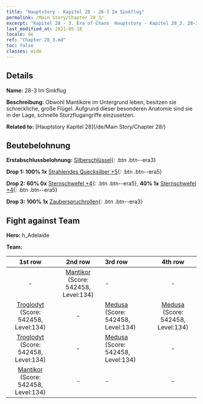 ```yaml
---
title: "Hauptstory - Kapitel 28 - 28-3 Im Sinkflug"
permalink: /Main Story/Chapter 28_3/
excerpt: "Kapitel 28 - 3. Era of Chaos  Hauptstory - Kapitel 28_3. 28-3 Im Sinkflug"
last_modified_at: 2021-05-18
locale: de
ref: "Chapter 28_3.md"
toc: false
classes: wide
---
```


## Details

 **Name:** 28-3 Im Sinkflug

 **Beschreibung:** Obwohl Mantikore im Untergrund leben, besitzen sie schreckliche, große Flügel. Aufgrund dieser besonderen Anatomie sind sie in der Lage, schnelle Sturzflugangriffe einzusetzen.

 **Related to:** [Hauptstory Kapitel 28](/de/Main Story/Chapter 28/)

## Beutebelohnung

 **Erstabschlussbelohnung:** [Silberschlüssel](/ItemsDE/con_693/){: .btn .btn--era3}

 **Drop 1:** **100% 1x** [Strahlendes Quecksilber +5](/ItemsDE/mat_98/){: .btn .btn--era5}

 **Drop 2:** **60% 0x** [Sternschwefel +4](/ItemsDE/mat_92/){: .btn .btn--era5}, **40% 1x** [Sternschwefel +4](/ItemsDE/mat_92/){: .btn .btn--era5}

 **Drop 3:** **100% 1x** [Zauberspruchrollen](/ItemsDE/con_694/){: .btn .btn--era3}


## Fight against Team
 **Hero:** h_Adelaide

 **Team:**


  | 1st row | 2nd row | 3rd row | 4th row |
  |:----:|:----:|:----|:----:|
  | - | [Mantikor](/de/units/Manticore/) (Score: 542458, Level:134)  | - | - |
  | [Troglodyt](/de/units/Troglodyte/) (Score: 542458, Level:134)  | - | [Medusa](/de/units/Medusa/) (Score: 542458, Level:134)  | [Medusa](/de/units/Medusa/) (Score: 542458, Level:134)  |
  | [Troglodyt](/de/units/Troglodyte/) (Score: 542458, Level:134)  | - | [Medusa](/de/units/Medusa/) (Score: 542458, Level:134)  | - |
  | [Mantikor](/de/units/Manticore/) (Score: 542458, Level:134)  | - | - | - |


